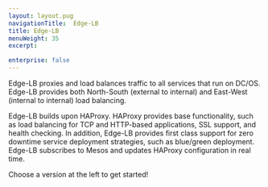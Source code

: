 ```yaml
---
layout: layout.pug
navigationTitle:  Edge-LB
title: Edge-LB
menuWeight: 35
excerpt:

enterprise: false
---
```


Edge-LB proxies and load balances traffic to all services that run on DC/OS. Edge-LB provides both North-South (external to internal) and East-West (internal to internal) load balancing.

Edge-LB builds upon HAProxy. HAProxy provides base functionality, such as load balancing for TCP and HTTP-based applications, SSL support, and health checking. In addition, Edge-LB provides first class support for zero downtime service deployment strategies, such as blue/green deployment. Edge-LB subscribes to Mesos and updates HAProxy configuration in real time.

Choose a version at the left to get started!
